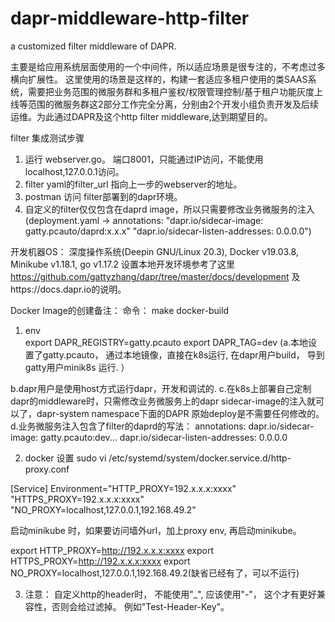# dapr-middleware-http-filter
a customized filter middleware of DAPR.

主要是给应用系统层面使用的一个中间件，所以适应场景是很专注的，不考虑过多横向扩展性。
这里使用的场景是这样的，构建一套适应多租户使用的类SAAS系统，需要把业务范围的微服务群和多租户鉴权/权限管理控制/基于租户功能灰度上线等范围的微服务群这2部分工作完全分离，分别由2个开发小组负责开发及后续运维。为此通过DAPR及这个http filter middleware,达到期望目的。

filter 集成测试步骤
1. 运行 webserver.go。 端口8001，只能通过IP访问，不能使用localhost,127.0.0.1访问。
2. filter yaml的filter_url 指向上一步的webserver的地址。
3. postman 访问 filter部署到的dapr环境。
4. 自定义的filter仅仅包含在daprd image，所以只需要修改业务微服务的注入(deployment.yaml -> annotations:
        "dapr.io/sidecar-image: gatty.pcauto/daprd:x.x.x"
        "dapr.io/sidecar-listen-addresses: 0.0.0.0")


开发机器OS： 深度操作系统(Deepin GNU/Linux 20.3), Docker v19.03.8, Minikube v1.18.1, go v1.17.2
设置本地开发环境参考了这里
https://github.com/gattyzhang/dapr/tree/master/docs/development
及https://docs.dapr.io的说明。

Docker Image的创建备注：
命令： make docker-build
1. env   
export DAPR_REGISTRY=gatty.pcauto 
export DAPR_TAG=dev
(a.本地设置了gatty.pcauto， 通过本地镜像，直接在k8s运行, 在dapr用户build， 导到gatty用户minik8s 运行. ）

b.dapr用户是使用host方式运行dapr，开发和调试的.
c.在k8s上部署自己定制dapr的middleware时，只需修改业务微服务上的dapr sidecar-image的注入就可以了，dapr-system namespace下面的DAPR 原始deploy是不需要任何修改的。
d.业务微服务注入包含了filter的daprd的写法：
annotations:
    dapr.io/sidecar-image: gatty.pcauto:dev...
    dapr.io/sidecar-listen-addresses: 0.0.0.0


2. docker 设置
sudo vi /etc/systemd/system/docker.service.d/http-proxy.conf

[Service]
Environment="HTTP_PROXY=192.x.x.x:xxxx" "HTTPS_PROXY=192.x.x.x:xxxx" "NO_PROXY=localhost,127.0.0.1,192.168.49.2"

启动minikube 时，如果要访问墙外url，加上proxy env, 再启动minikube。

export HTTP_PROXY=http://192.x.x.x:xxxx
export HTTPS_PROXY=http://192.x.x.x:xxxx
export NO_PROXY=localhost,127.0.0.1,192.168.49.2(缺省已经有了，可以不运行)


3. 注意：
自定义http的header时， 不能使用"_", 应该使用"-"， 这个才有更好兼容性，否则会给过滤掉。 例如"Test-Header-Key"。
